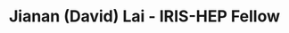 ---
layout: fellow
pagetype: fellow
shortname: dlai211
permalink: "/fellows/dlai211.html"
fellow-name: "Jianan (David) Lai"
title: "Jianan (David) Lai - IRIS-HEP Fellow"
active: True
dates:
  start: 2025-06-09
  end: 2025-08-16
photo: "/assets/images/team/fellows-2025/Jianan-Lai.jpg"
institution: "University of Oregon"
e-mail: "dlai@uoregon.edu"
focus-area:
challenge-area:
project_title: "Validating Fast Analytical Tools Against the ACTS Framework"
project_goal: >
    This project aims to validate a fast analytical tool for estimating detector tracking performance by comparing its results with those from the ACTS framework. By using single-muon simulations and consistent detector configurations, the study will assess the tool’s accuracy in predicting key metrics like momentum resolution. The goal is to demonstrate that the analytical tool provides reliable, efficient feedback for optimizing detector designs in future Higgs Factories.
mentors:
  - Rocky Bala Garg (Stanford University)
  - Charles C. Young (SLAC)
proposal: "/assets/pdf/fellows-2025/USA018-proposal-Jianan-Lai.pdf"
presentations:
  - title:
    date:
    url:
    meeting:
    meetingurl:
    recordingurl:
    focus-area:
current_status: >
  A placeholder for status updates
github-username: "dlai211"
linkedin-profile:
funding-source: nsf
---